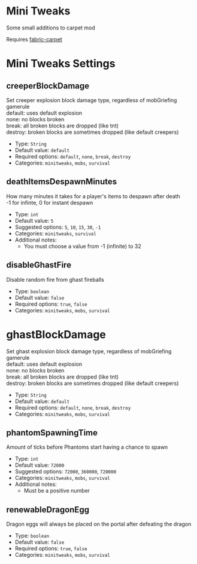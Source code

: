 # Mini Tweaks
Some small additions to carpet mod

Requires [fabric-carpet](https://github.com/gnembon/fabric-carpet)

# Mini Tweaks Settings
## creeperBlockDamage
Set creeper explosion block damage type, regardless of mobGriefing gamerule  
default: uses default explosion  
none: no blocks broken  
break: all broken blocks are dropped (like tnt)  
destroy: broken blocks are sometimes dropped (like default creepers)  
* Type: `String`  
* Default value: `default`  
* Required options: `default`, `none`, `break`, `destroy`  
* Categories: `minitweaks`, `mobs`, `survival`  
  
## deathItemsDespawnMinutes
How many minutes it takes for a player's items to despawn after death  
-1 for infinte, 0 for instant despawn  
* Type: `int`  
* Default value: `5`  
* Suggested options: `5`, `10`, `15`, `30`, `-1`  
* Categories: `minitweaks`, `survival`  
* Additional notes:  
  * You must choose a value from -1 (infinite) to 32  
  
## disableGhastFire
Disable random fire from ghast fireballs  
* Type: `boolean`  
* Default value: `false`  
* Required options: `true`, `false`  
* Categories: `minitweaks`, `mobs`, `survival`  

# ghastBlockDamage
Set ghast explosion block damage type, regardless of mobGriefing gamerule  
default: uses default explosion  
none: no blocks broken  
break: all broken blocks are dropped (like tnt)  
destroy: broken blocks are sometimes dropped (like default creepers)  
* Type: `String`  
* Default value: `default`  
* Required options: `default`, `none`, `break`, `destroy`  
* Categories: `minitweaks`, `mobs`, `survival`  

## phantomSpawningTime
Amount of ticks before Phantoms start having a chance to spawn  
* Type: `int`  
* Default value: `72000`  
* Suggested options: `72000`, `360000`, `720000`  
* Categories: `minitweaks`, `mobs`, `survival`  
* Additional notes:  
  * Must be a positive number  
  
## renewableDragonEgg
Dragon eggs will always be placed on the portal after defeating the dragon  
* Type: `boolean`  
* Default value: `false`  
* Required options: `true`, `false`  
* Categories: `minitweaks`, `mobs`, `survival`  
